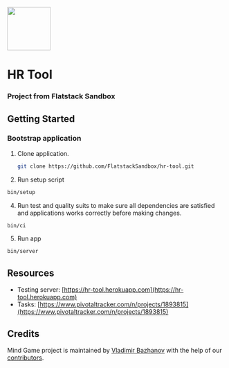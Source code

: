 [<img src="http://www.flatstack.com/logo.svg" width="100"/>](http://www.flatstack.com)

# HR Tool
### Project from Flatstack Sandbox

## Getting Started

### Bootstrap application

1. Clone application.

   ```bash
   git clone https://github.com/FlatstackSandbox/hr-tool.git
   ```
3. Run setup script

  ```bash
  bin/setup
  ```

4. Run test and quality suits to make sure all dependencies are satisfied and applications works correctly before making changes.

  ```bash
  bin/ci
  ```

5. Run app

  ```bash
  bin/server
  ```
  
## Resources

- Testing server: [https://hr-tool.herokuapp.com](https://hr-tool.herokuapp.com)
- Tasks: [https://www.pivotaltracker.com/n/projects/1893815](https://www.pivotaltracker.com/n/projects/1893815)

## Credits

Mind Game project is maintained by [Vladimir Bazhanov](http://github.com/vladimirbazhanov) with the help of our
[contributors](http://github.com/FlatstackSandbox/hr-tool/contributors).

